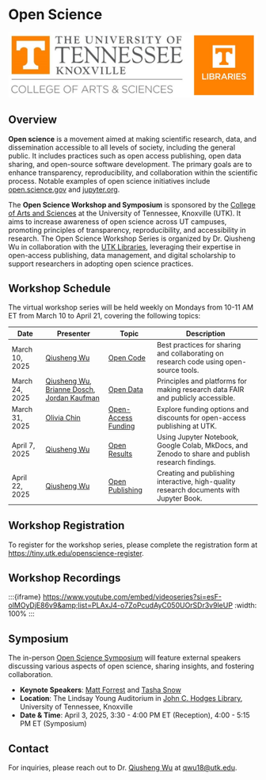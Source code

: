 # Open Science

![](images/header.jpg)

## Overview

**Open science** is a movement aimed at making scientific research, data, and dissemination accessible to all levels of society, including the general public. It includes practices such as open access publishing, open data sharing, and open-source software development. The primary goals are to enhance transparency, reproducibility, and collaboration within the scientific process. Notable examples of open science initiatives include [open.science.gov](https://open.science.gov) and [jupyter.org](https://jupyter.org).

The **Open Science Workshop and Symposium** is sponsored by the [College of Arts and Sciences](https://artsci.utk.edu) at the University of Tennessee, Knoxville (UTK). It aims to increase awareness of open science across UT campuses, promoting principles of transparency, reproducibility, and accessibility in research. The Open Science Workshop Series is organized by Dr. Qiusheng Wu in collaboration with the [UTK Libraries](https://www.lib.utk.edu), leveraging their expertise in open-access publishing, data management, and digital scholarship to support researchers in adopting open science practices.

## Workshop Schedule

The virtual workshop series will be held weekly on Mondays from 10-11 AM ET from March 10 to April 21, covering the following topics:

| Date           | Presenter                                                                                                                                                                                                         | Topic                                                                     | Description                                                                                      |
| -------------- | ----------------------------------------------------------------------------------------------------------------------------------------------------------------------------------------------------------------- | ------------------------------------------------------------------------- | ------------------------------------------------------------------------------------------------ |
| March 10, 2025 | [Qiusheng Wu](https://geography.utk.edu/people/instructional-faculty/wu-qiusheng)                                                                                                                                 | [Open Code](https://openscience.gishub.org/open-code)                     | Best practices for sharing and collaborating on research code using open-source tools.           |
| March 24, 2025 | [Qiusheng Wu](https://geography.utk.edu/people/instructional-faculty/wu-qiusheng), [Brianne Dosch](https://libguides.utk.edu/prf.php?account_id=210277), [Jordan Kaufman](https://faculty.utk.edu/Jordan.Kaufman) | [Open Data](https://openscience.gishub.org/open-data)                     | Principles and platforms for making research data FAIR and publicly accessible.                  |
| March 31, 2025 | [Olivia Chin](https://libguides.utk.edu/prf.php?id=c696b1dd-db08-11ee-ad2f-0a92c88187d1)                                                                                                                          | [Open-Access Funding](https://openscience.gishub.org/open-access-funding) | Explore funding options and discounts for open-access publishing at UTK.                         |
| April 7, 2025  | [Qiusheng Wu](https://geography.utk.edu/people/instructional-faculty/wu-qiusheng)                                                                                                                                 | [Open Results](https://openscience.gishub.org/open-results)               | Using Jupyter Notebook, Google Colab, MkDocs, and Zenodo to share and publish research findings. |
| April 22, 2025 | [Qiusheng Wu](https://geography.utk.edu/people/instructional-faculty/wu-qiusheng)                                                                                                                                 | [Open Publishing](https://openscience.gishub.org/open-publishing)         | Creating and publishing interactive, high-quality research documents with Jupyter Book.          |

## Workshop Registration

To register for the workshop series, please complete the registration form at <https://tiny.utk.edu/openscience-register>.

## Workshop Recordings

:::{iframe} https://www.youtube.com/embed/videoseries?si=esF-olMOyDjE86v9&amp;list=PLAxJ4-o7ZoPcudAyC050UOrSDr3v9leUP
:width: 100%
:::

## Symposium

The in-person [Open Science Symposium](https://openscience.gishub.org/open-symposium) will feature external speakers discussing various aspects of open science, sharing insights, and fostering collaboration.

- **Keynote Speakers**: [Matt Forrest](https://openscience.gishub.org/open-symposium#matt-forrest) and [Tasha Snow](https://openscience.gishub.org/open-symposium#dr-tasha-snow)
- **Location**: The Lindsay Young Auditorium in [John C. Hodges Library](https://maps.utk.edu/?id=314#!m/276034?share), University of Tennessee, Knoxville
- **Date & Time**: April 3, 2025, 3:30 - 4:00 PM ET (Reception), 4:00 - 5:15 PM ET (Symposium)

## Contact

For inquiries, please reach out to Dr. [Qiusheng Wu](https://geography.utk.edu/people/instructional-faculty/wu-qiusheng) at qwu18@utk.edu.
